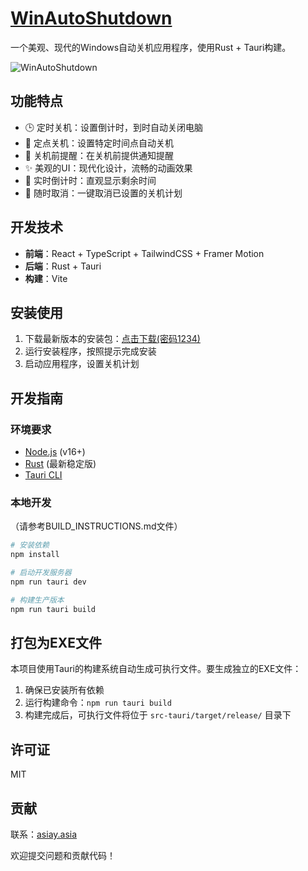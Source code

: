 # [WinAutoShutdown](https://github.com/CurtisYan/winautoshutdown)
一个美观、现代的Windows自动关机应用程序，使用Rust + Tauri构建。

![WinAutoShutdown](https://curtisyan.oss-cn-shenzhen.aliyuncs.com/img/no_important/202503090211108.png)

## 功能特点

- 🕒 定时关机：设置倒计时，到时自动关闭电脑
- 📅 定点关机：设置特定时间点自动关机
- 🔔 关机前提醒：在关机前提供通知提醒
- ✨ 美观的UI：现代化设计，流畅的动画效果
- 🔄 实时倒计时：直观显示剩余时间
- 🛑 随时取消：一键取消已设置的关机计划

## 开发技术

- **前端**：React + TypeScript + TailwindCSS + Framer Motion
- **后端**：Rust + Tauri
- **构建**：Vite

## 安装使用

1. 下载最新版本的安装包：[点击下载(密码1234)](https://curtisyan.lanzn.com/ioLsy2q0kw9a)
2. 运行安装程序，按照提示完成安装
3. 启动应用程序，设置关机计划

## 开发指南

### 环境要求

- [Node.js](https://nodejs.org/) (v16+)
- [Rust](https://www.rust-lang.org/tools/install) (最新稳定版)
- [Tauri CLI](https://tauri.app/v1/guides/getting-started/prerequisites)

### 本地开发
（请参考BUILD_INSTRUCTIONS.md文件）

```bash
# 安装依赖
npm install

# 启动开发服务器
npm run tauri dev

# 构建生产版本
npm run tauri build
```

## 打包为EXE文件

本项目使用Tauri的构建系统自动生成可执行文件。要生成独立的EXE文件：

1. 确保已安装所有依赖
2. 运行构建命令：`npm run tauri build`
3. 构建完成后，可执行文件将位于 `src-tauri/target/release/` 目录下

## 许可证

MIT

## 贡献
联系：[asiay.asia](https://asiay.asia/)


欢迎提交问题和贡献代码！ 